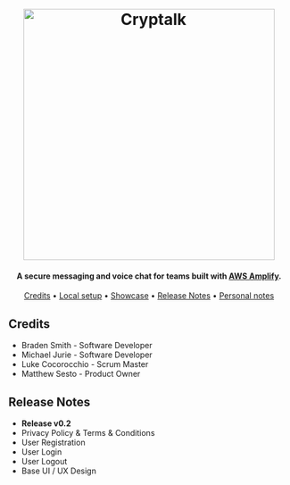 <h1 align="center">
	<br>
    <img src="https://i.imgur.com/vUI6rcQ.png" alt="Cryptalk" width="450">
    <br>
</h1>

<h4 align="center">A secure messaging and voice chat for teams built with <a href="https://aws.amazon.com/amplify/" target="_blank">AWS Amplify</a>.</h4>

<p align="center">
  <a href="#credits">Credits</a> •
  <a href="#local-setup">Local setup</a> •
  <a href="#showcase">Showcase</a> •
  <a href="#release-notes">Release Notes</a> •
  <a href="#personal-notes">Personal notes</a>
</p>

## Credits
- Braden Smith - Software Developer
- Michael Jurie - Software Developer
- Luke Cocorocchio - Scrum Master
- Matthew Sesto - Product Owner

## Release Notes
 - **Release v0.2**
 - Privacy Policy & Terms & Conditions
 - User Registration
 - User Login
 - User Logout
 - Base UI / UX Design
